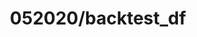 ---  
schema: 052020/backtest_df,schema::052020/backtest_df  
title: 052020/backtest_df  
organization: Sample Department  
notes: Used in 2 lineage(s)  
resources:  
  - name: 052020/backtest_df 
    url: file:/Users/kensu/Customers/Kensu/LoanApproval/PROD/masterdata/prod/052020/backtest_df 
    format : Parquet  
license: None  
category:
  - Education  
maintainer: User  
maintainer_email: UserMail  
---